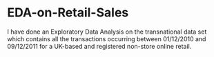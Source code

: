 # EDA-on-Retail-Sales
I have done an Exploratory Data Analysis on the transnational data set which contains all the transactions occurring between 01/12/2010 and 09/12/2011 for a UK-based and registered non-store online retail. 
